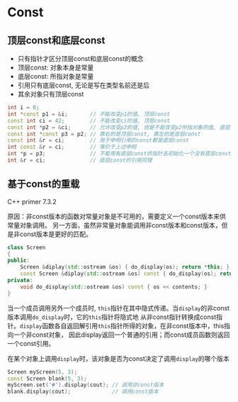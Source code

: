 # Const

## 顶层const和底层const
* 只有指针才区分顶层const和底层const的概念
* 顶层const: 对象本身是常量
* 底层const: 所指对象是常量
* 引用只有底层const, 无论是写在类型名前还是后
* 其余对象只有顶层const

```cpp
int i = 0;
int *const p1 = &i;       // 不能改变p1的值, 顶层const
const int ci = 42;        // 不能改变ci的值, 顶层const
const int *p2 = &ci;      // 允许改变p2的值, 但是不能改变p2所指对象的值, 底层const
const int *const p3 = p2; // 靠右的是顶层const, 靠左的是底层const
const int &r = ci;        // 用于申明引用的const都是底层const
int const &r = ci;        // 等价于上述申明
int *p = p3;              // 不能用有底层const的指针去初始化一个没有底层const的指针
int &r = ci;              // 底层const的引用同理
```

## 基于const的重载
C++ primer 7.3.2

原因：非const版本的函数对常量对象是不可用的，需要定义一个const版本来供常量对象调用。
另一方面，虽然非常量对象能调用非const版本和const版本，但是非const版本是更好的匹配。

```cpp
class Screen
{
public:
    Screen &diplay(std::ostream &os) { do_display(os); return *this; }
    const Screen &diplay(std::ostream &os) const { do_display(os); return *this; }
private:
    void do_display(std::ostream &os) const { os << contents; }
}
```
当一个成员调用另外一个成员时, `this`指针在其中隐式传递。当`display`的非const版本调用`do_display`时，它的`this`指针将隐式地
从非const指针转换成const指针。`display`函数各自返回解引用`this`指针所得的对象，在非const版本中，this指向一个非const对象，
因此display返回一个普通的引用；而const成员函数则返回一个const引用。

在某个对象上调用`display`时，该对象是否为const决定了调用`display`的哪个版本
```cpp
Screen myScreen(5, 3);
const Screen blank(5, 3);
myScreen.set('#').display(cout); // 调用非const版本
blank.display(cout);             // 调用const版本
```
